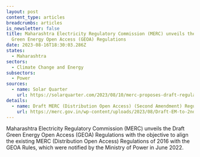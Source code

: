 ```yaml
---
layout: post
content_type: articles
breadcrumbs: articles
is_newsletter: false
title: Maharashtra Electricity Regulatory Commission (MERC) unveils the Draft
  Green Energy Open Access (GEOA) Regulations
date: 2023-08-16T18:30:03.286Z
states:
  - Maharashtra
sectors:
  - Climate Change and Energy
subsectors:
  - Power
sources:
  - name: Solar Quarter
    url: https://solarquarter.com/2023/08/10/merc-proposes-draft-regulations-for-green-energy-open-access-in-maharashtra/
details:
  - name: Draft MERC (Distribution Open Access) (Second Amendment) Regulations, 2023
    url: https://merc.gov.in/wp-content/uploads/2023/08/Draft-EM-to-2nd-Amendment-DOA-Green-Energy-2023-5-1.pdf
---
```

Maharashtra Electricity Regulatory Commission (MERC) unveils the Draft Green Energy Open Access (GEOA) Regulations with the objective to align the existing MERC (Distribution Open Access) Regulations of 2016 with the GEOA Rules, which were notified by the Ministry of Power in June 2022.
